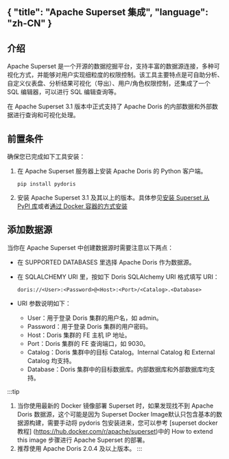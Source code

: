 {
"title": "Apache Superset 集成",
"language": "zh-CN"
}
---

<!--
Licensed to the Apache Software Foundation (ASF) under one
or more contributor license agreements.  See the NOTICE file
distributed with this work for additional information
regarding copyright ownership.  The ASF licenses this file
to you under the Apache License, Version 2.0 (the
"License"); you may not use this file except in compliance
with the License.  You may obtain a copy of the License at

  http://www.apache.org/licenses/LICENSE-2.0

Unless required by applicable law or agreed to in writing,
software distributed under the License is distributed on an
"AS IS" BASIS, WITHOUT WARRANTIES OR CONDITIONS OF ANY
KIND, either express or implied.  See the License for the
specific language governing permissions and limitations
under the License.
-->


## 介绍
Apache Superset 是一个开源的数据挖掘平台，支持丰富的数据源连接，多种可视化方式，并能够对用户实现细粒度的权限控制。该工具主要特点是可自助分析、自定义仪表盘、分析结果可视化（导出）、用户/角色权限控制，还集成了一个 SQL 编辑器，可以进行 SQL 编辑查询等。

在 Apache Superset 3.1 版本中正式支持了 Apache Doris 的内部数据和外部数据进行查询和可视化处理。
## 前置条件
确保您已完成如下工具安装：
1. 在 Apache Superset 服务器上安装 Apache Doris 的 Python 客户端。
    ```
   pip install pydoris
   ```
2. 安装 Apache Superset 3.1 及其以上的版本。具体参见[安装 Superset 从 PyPI 库](https://superset.apache.org/docs/installation/installing-superset-from-pypi)或者[通过 Docker 容器的方式安装](https://hub.docker.com/r/apache/superset)

## 添加数据源
当你在 Apache Superset 中创建数据源时需要注意以下两点：
- 在 SUPPORTED DATABASES 里选择 Apache Doris 作为数据源。
- 在 SQLALCHEMY URI 里，按如下 Doris SQLAlchemy URI 格式填写 URI：

  ```doris://<User>:<Password>@<Host>:<Port>/<Catalog>.<Database>```
- URI 参数说明如下：
    - User：用于登录 Doris 集群的用户名，如 admin。
    - Password：用于登录 Doris 集群的用户密码。
    - Host：Doris 集群的 FE 主机 IP 地址。
    - Port：Doris 集群的 FE 查询端口，如 9030。
    - Catalog：Doris 集群中的目标 Catalog。Internal Catalog 和 External Catalog 均支持。
    - Database：Doris 集群中的目标数据库。内部数据库和外部数据库均支持。


:::tip
1. 当你使用最新的 Docker 镜像部署 Superset 时，如果发现找不到 Apache Doris 数据源，这个可能是因为 Superset Docker Image默认只包含基本的数据源构建，需要手动将 pydoris 包安装进来，您可以参考 [superset docker教程] (https://hub.docker.com/r/apache/superset)中的 How to extend this image 步骤进行 Apache Superset 的部署。
2. 推荐使用 Apache Doris 2.0.4 及以上版本。
:::
